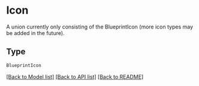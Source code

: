 # Icon

A union currently only consisting of the BlueprintIcon (more icon types may be added in the future).

## Type
```python
BlueprintIcon
```


[[Back to Model list]](../../../README.md#models-v2-link) [[Back to API list]](../../../README.md#apis-v2-link) [[Back to README]](../../../README.md)
